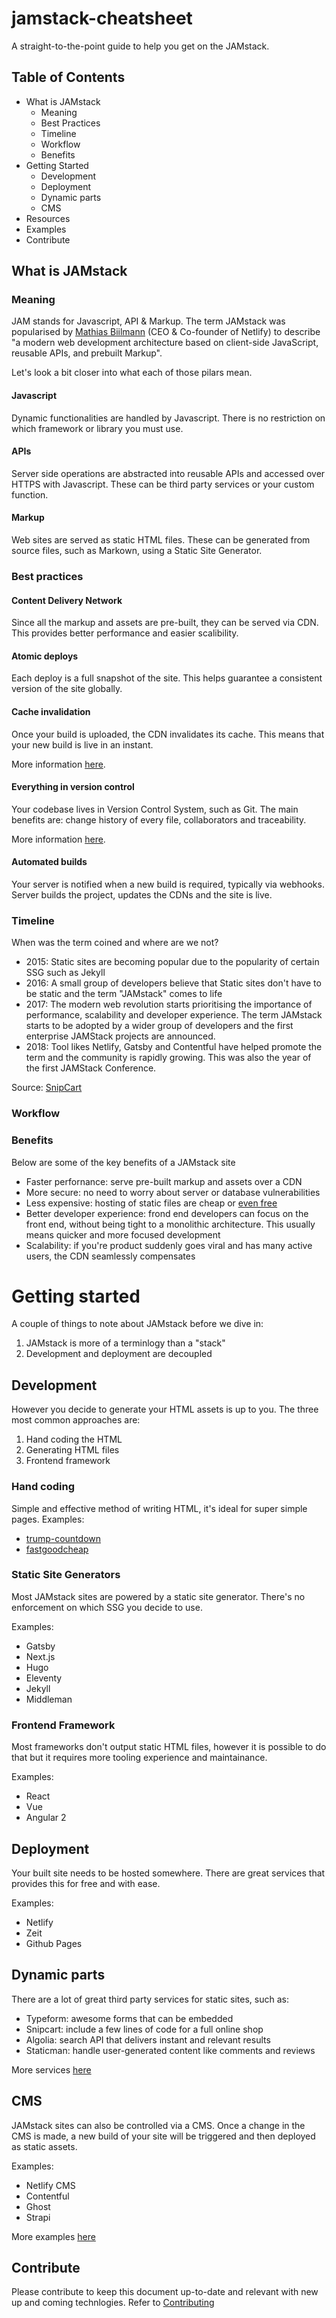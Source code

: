 # jamstack-cheatsheet

A straight-to-the-point guide to help you get on the JAMstack.

## Table of Contents

- What is JAMstack
  - Meaning
  - Best Practices
  - Timeline
  - Workflow
  - Benefits
- Getting Started
  - Development
  - Deployment
  - Dynamic parts
  - CMS
- Resources
- Examples
- Contribute

## What is JAMstack

### Meaning

JAM stands for Javascript, API & Markup. The term JAMstack was popularised by [Mathias Biilmann](https://twitter.com/biilmann) (CEO & Co-founder of Netlify) to describe "a modern web development architecture based on client-side JavaScript, reusable APIs, and prebuilt Markup".

Let's look a bit closer into what each of those pilars mean.

#### Javascript

Dynamic functionalities are handled by Javascript. There is no restriction on which framework or library you must use.

#### APIs

Server side operations are abstracted into reusable APIs and accessed over HTTPS with Javascript. These can be third party services or your custom function.

#### Markup

Web sites are served as static HTML files. These can be generated from source files, such as Markown, using a Static Site Generator.

### Best practices

#### Content Delivery Network

Since all the markup and assets are pre-built, they can be served via CDN. This provides better performance and easier scalibility.

#### Atomic deploys

Each deploy is a full snapshot of the site. This helps guarantee a consistent version of the site globally.

#### Cache invalidation

Once your build is uploaded, the CDN invalidates its cache. This means that your new build is live in an instant.

More information [here](https://www.netlify.com/blog/2015/09/11/instant-cache-invalidation/).

#### Everything in version control

Your codebase lives in Version Control System, such as Git. The main benefits are: change history of every file, collaborators and traceability.

More information [here](https://www.atlassian.com/git/tutorials/what-is-version-control).

#### Automated builds

Your server is notified when a new build is required, typically via webhooks. Server builds the project, updates the CDNs and the site is live.

### Timeline

When was the term coined and where are we not?

- 2015: Static sites are becoming popular due to the popularity of certain SSG such as Jekyll
- 2016: A small group of developers believe that Static sites don't have to be static and the term "JAMstack" comes to life
- 2017: The modern web revolution starts prioritising the importance of performance, scalability and developer experience. The term JAMstack starts to be adopted by a wider group of developers and the first enterprise JAMStack projects are announced.
- 2018: Tool likes Netlify, Gatsby and Contentful have helped promote the term and the community is rapidly growing. This was also the year of the first JAMStack Conference.

Source: [SnipCart](https://snipcart.com/blog/jamstack)

### Workflow

### Benefits

Below are some of the key benefits of a JAMstack site

- Faster perfornance: serve pre-built markup and assets over a CDN
- More secure: no need to worry about server or database vulnerabilities
- Less expensive: hosting of static files are cheap or [even free](https://netlify.com)
- Better developer experience: frond end developers can focus on the front end, without being tight to a monolithic architecture. This usually means quicker and more focused development
- Scalability: if you're product suddenly goes viral and has many active users, the CDN seamlessly compensates

# Getting started

A couple of things to note about JAMstack before we dive in:

1. JAMstack is more of a terminlogy than a "stack"
2. Development and deployment are decoupled

## Development

However you decide to generate your HTML assets is up to you. The three most common approaches are:

1. Hand coding the HTML
2. Generating HTML files
3. Frontend framework

### Hand coding

Simple and effective method of writing HTML, it's ideal for super simple pages.
Examples:

- [trump-countdown](https://github.com/peduarte/trump-countdown)
- [fastgoodcheap](https://github.com/ibrennan/fastgoodcheap)

### Static Site Generators

Most JAMstack sites are powered by a static site generator. There's no enforcement on which SSG you decide to use.

Examples:

- Gatsby
- Next.js
- Hugo
- Eleventy
- Jekyll
- Middleman

### Frontend Framework

Most frameworks don't output static HTML files, however it is possible to do that but it requires more tooling experience and maintainance.

Examples:

- React
- Vue
- Angular 2

## Deployment

Your built site needs to be hosted somewhere. There are great services that provides this for free and with ease.

Examples:

- Netlify
- Zeit
- Github Pages

## Dynamic parts

There are a lot of great third party services for static sites, such as:

- Typeform: awesome forms that can be embedded
- Snipcart: include a few lines of code for a full online shop
- Algolia: search API that delivers instant and relevant results
- Staticman: handle user-generated content like comments and reviews

More services [here](https://github.com/agarrharr/awesome-static-website-services#e-commerce)

## CMS

JAMstack sites can also be controlled via a CMS. Once a change in the CMS is made, a new build of your site will be triggered and then deployed as static assets.

Examples:

- Netlify CMS
- Contentful
- Ghost
- Strapi

More examples [here](https://headlesscms.org/)

## Contribute

Please contribute to keep this document up-to-date and relevant with new up and coming technlogies. Refer to [Contributing](./contributing.md)
